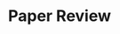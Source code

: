 ---
title: "Paper Review"
permalink: /categories/paper-reviews/
layout: category
author_profile: true
taxonomy: Paper Review
---